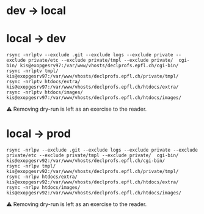# dev → local

# local → dev

```
rsync -nrlptv --exclude .git --exclude logs --exclude private --exclude private/etc --exclude private/tmpl --exclude private/  cgi-bin/ kis@exopgesrv97:/var/www/vhosts/declprofs.epfl.ch/cgi-bin/ 
rsync -nrlptv tmpl/ kis@exopgesrv97:/var/www/vhosts/declprofs.epfl.ch/private/tmpl/
rsync -nrlptv htdocs/extra/ kis@exopgesrv97:/var/www/vhosts/declprofs.epfl.ch/htdocs/extra/
rsync -nrlptv htdocs/images/ kis@exopgesrv97:/var/www/vhosts/declprofs.epfl.ch/htdocs/images/
```

⚠ Removing dry-run is left as an exercise to the reader.

# local → prod

```
rsync -nrlpv --exclude .git --exclude logs --exclude private --exclude private/etc --exclude private/tmpl --exclude private/  cgi-bin/ kis@exopgesrv92:/var/www/vhosts/declprofs.epfl.ch/cgi-bin/
rsync -nrlpv tmpl/ kis@exopgesrv92:/var/www/vhosts/declprofs.epfl.ch/private/tmpl/
rsync -nrlpv htdocs/extra/ kis@exopgesrv92:/var/www/vhosts/declprofs.epfl.ch/htdocs/extra/
rsync -nrlpv htdocs/images/ kis@exopgesrv92:/var/www/vhosts/declprofs.epfl.ch/htdocs/images/
```


⚠ Removing dry-run is left as an exercise to the reader.
